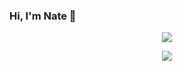 ### Hi, I'm Nate 👋

<p align="center">
  <img src="https://github-readme-activity-graph.cyclic.app/graph?username=mathofprimes&hide_border=true&theme=gotham" />
</p>

<p align="center">
  <img src="https://komarev.com/ghpvc/?username=mathofprimes&color=grey&style=for-the-badge" />
</p> 
